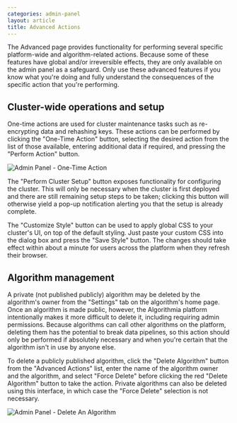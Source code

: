 ```yaml
---
categories: admin-panel
layout: article
title: Advanced Actions
---
```


The Advanced page provides functionality for performing several specific platform-wide and algorithm-related actions. Because some of these features have global and/or irreversible effects, they are only available on the admin panel as a safeguard. Only use these advanced features if you know what you're doing and fully understand the consequences of the specific action that you're performing.

## Cluster-wide operations and setup 

One-time actions are used for cluster maintenance tasks such as re-encrypting data and rehashing keys. These actions can be performed by clicking the "One-Time Action" button, selecting the desired action from the list of those available, entering additional data if required, and pressing the "Perform Action" button.

![Admin Panel - One-Time Action]({{site.url}}/images/post_images/algo-images-admin/algo-1609204125948.png)

The "Perform Cluster Setup" button exposes functionality for configuring the cluster. This will only be necessary when the cluster is first deployed and there are still remaining setup steps to be taken; clicking this button will otherwise yield a pop-up notification alerting you that the setup is already complete.

The "Customize Style" button can be used to apply global CSS to your cluster's UI, on top of the default styling. Just paste your custom CSS into the dialog box and press the "Save Style" button. The changes should take effect within about a minute for users across the platform when they refresh their browser.

## Algorithm management

A private (not published publicly) algorithm may be deleted by the algorithm's owner from the "Settings" tab on the algorithm's home page. Once an algorithm is made public, however, the Algorithmia platform intentionally makes it more difficult to delete it, including requiring admin permissions. Because algorithms can call other algorithms on the platform, deleting them has the potential to break data pipelines, so this action should only be performed if absolutely necessary and when you're certain that the algorithm isn't in use by anyone else.

To delete a publicly published algorithm, click the "Delete Algorithm" button from the "Advanced Actions" list, enter the name of the algorithm owner and the algorithm, and select "Force Delete" before clicking the red "Delete Algorithm" button to take the action. Private algorithms can also be deleted using this interface, in which case the "Force Delete" selection is not necessary.

![Admin Panel - Delete An Algorithm]({{site.url}}/images/post_images/algo-images-admin/algo-1609195926279.png)